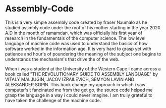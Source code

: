 # Assembly-Code
This is a very simple assembly code 
created by fraser Nxumalo as he studied assmbly code under the roof of his mother starting in the year 2020 A.D in the month of ramamdan, which was officially his first year of research in the fundamentals of the computer science. The low level language of machine code was used to understand the basics of how software worked in the information age. It is very hard to grasp yet with patience and hour's of poundering the meaning of the subject one begins to understands the mechanism's that drive the of the web.

When i was a student at the University of the Western Cape I came across a book called "THE REVOLUTIONARY GUIDE TO ASSEMBLY LANGUAGE" by VITALY MALJUGIN, JACOV IZRAILEVICH, SEMYON LAVIN AND ALEKSANDER SOPIN. This book change my approach in which i saw computer'sit fancinated me from the get go, the source code helped me grasp the language in a way i could never imagine. I am trully grateful to have taken the challenge of the machine code.
